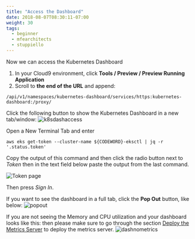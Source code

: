 ```yaml
---
title: "Access the Dashboard"
date: 2018-08-07T08:30:11-07:00
weight: 30
tags:
  - beginner
  - mfearchitects
  - stuppiello
---
```


Now we can access the Kubernetes Dashboard

1. In your Cloud9 environment, click **Tools / Preview / Preview Running Application**
1. Scroll to **the end of the URL** and append:

```
/api/v1/namespaces/kubernetes-dashboard/services/https:kubernetes-dashboard:/proxy/
```

Click the following button to show the Kubernetes Dashboard in a new tab/window:
![k8sdashaccess](/images/mfe/k8sdashaccess.jpg?classes=border,shadow)

Open a New Terminal Tab  and enter
```
aws eks get-token --cluster-name ${CODEWORD}-eksctl | jq -r '.status.token'
```

Copy the output of this command and then click the radio button next to
*Token* then in the text field below paste the output from the last command.

![Token page](/images/dashboard-connect.png?classes=border,shadow)

Then press *Sign In*.

If you want to see the dashboard in a full tab, click the **Pop Out** button, like below:
![popout](/images/popout.png?classes=border,shadow)

If you are not seeing the Memory and CPU utilization and your dashboard looks like this:
then please make sure to go through the section  [Deploy the Metrics Server](/030_container/040_dashboard/metricsserver) to deploy the metrics server.
![dashnometrics](/images/mfe/dashnometrics.jpg?classes=border,shadow)

